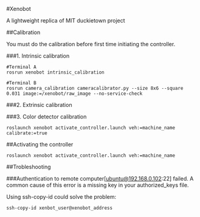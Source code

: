 #Xenobot

A lightweight replica of MIT duckietown project

##Calibration

You must do the calibration before first time initiating the controller.

###1. Intrinsic calibration

```
#Terminal A
rosrun xenobot intrinsic_calibration

#Terminal B
rosrun camera_calibration cameracalibrator.py --size 8x6 --square 0.031 image:=/xenobot/raw_image --no-service-check
```

###2. Extrinsic calibration

###3. Color detector calibration

```
roslaunch xenobot activate_controller.launch veh:=machine_name calibrate:=true
```

##Activating the controller

```
roslaunch xenobot activate_controller.launch veh:=machine_name
```

##Trobleshooting

###Authentication to remote computer[ubuntu@192.168.0.102:22] failed.
A common cause of this error is a missing key in your authorized_keys file.

Using ssh-copy-id could solve the problem:

```
ssh-copy-id xenbot_user@xenobot_address
```
